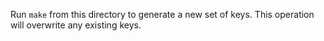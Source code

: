 Run `make` from this directory to generate a new set of keys. This operation will overwrite any existing keys.
